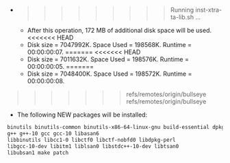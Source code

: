 * >>>>>>>>> Running inst-xtra-ta-lib.sh ...
  * After this operation, 172 MB of additional disk space will be used.
<<<<<<< HEAD
  * Disk size = 7047992K. Space Used = 198568K. Runtime = 00:00:00:07.
=======
<<<<<<< HEAD
  * Disk size = 7011632K. Space Used = 198576K. Runtime = 00:00:00:05.
=======
  * Disk size = 7048400K. Space Used = 198572K. Runtime = 00:00:00:08.
>>>>>>> refs/remotes/origin/bullseye
>>>>>>> refs/remotes/origin/bullseye
  * The following NEW packages will be installed:
  ```bash
binutils binutils-common binutils-x86-64-linux-gnu build-essential dpkg-dev
g++ g++-10 gcc gcc-10 libasan6
libbinutils libcc1-0 libctf0 libctf-nobfd0 libdpkg-perl
libgcc-10-dev libitm1 liblsan0 libstdc++-10-dev libtsan0
libubsan1 make patch
  ```
